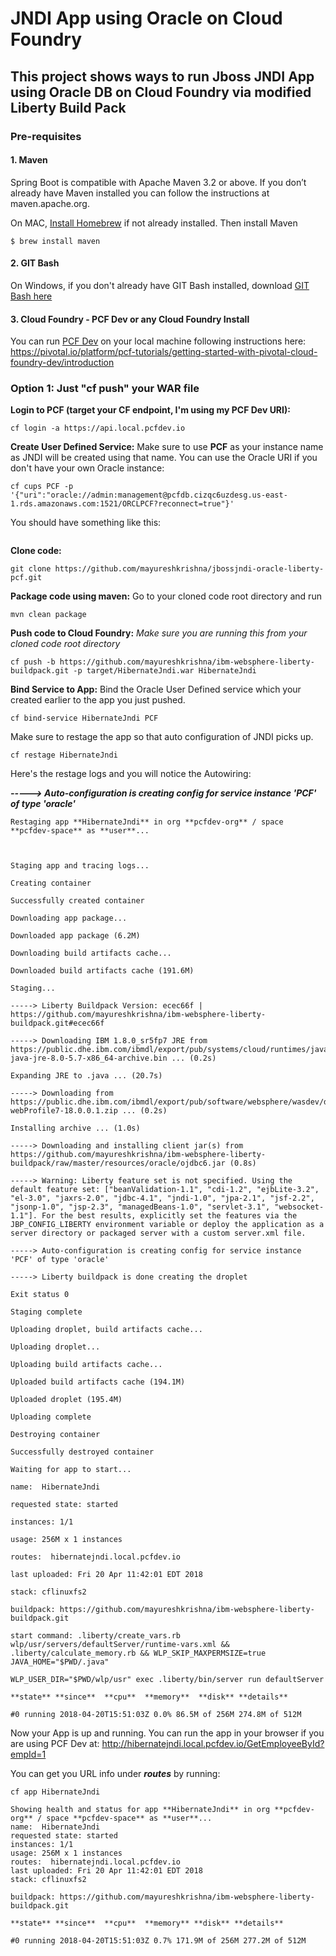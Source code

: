 # JNDI App using Oracle on Cloud Foundry

## This project shows ways to run Jboss JNDI App using Oracle DB on Cloud Foundry via modified Liberty Build Pack


### Pre-requisites

#### 1. Maven

Spring Boot is compatible with Apache Maven 3.2 or above. If you don’t already have Maven installed you can follow the instructions at maven.apache.org.

On MAC, [Install Homebrew](https://brew.sh/) if not already installed. Then install Maven
```
$ brew install maven
```

#### 2. GIT Bash

On Windows, if you don't already have GIT Bash installed, download [GIT Bash here](https://git-scm.com/downloads)

#### 3. Cloud Foundry - PCF Dev or any Cloud Foundry Install

You can run [PCF Dev](https://pivotal.io/pcf-dev) on your local machine following instructions here: https://pivotal.io/platform/pcf-tutorials/getting-started-with-pivotal-cloud-foundry-dev/introduction

### Option 1: Just "cf push" your WAR file

**Login to PCF (target your CF endpoint, I'm using my PCF Dev URI):**
```
cf login -a https://api.local.pcfdev.io
```

**Create User Defined Service:**
Make sure to use **PCF** as your instance name as JNDI will be created using that name. You can use the Oracle URI if you don't have your own Oracle instance:
```
cf cups PCF -p '{"uri":"oracle://admin:management@pcfdb.cizqc6uzdesg.us-east-1.rds.amazonaws.com:1521/ORCLPCF?reconnect=true"}'
```
You should have something like this:

```

```

**Clone code:**

``` 
git clone https://github.com/mayureshkrishna/jbossjndi-oracle-liberty-pcf.git
```
**Package code using maven:**
Go to your cloned code root directory and run
```
mvn clean package
```
**Push code to Cloud Foundry:**
*Make sure you are running this from your cloned code root directory*
```
cf push -b https://github.com/mayureshkrishna/ibm-websphere-liberty-buildpack.git -p target/HibernateJndi.war HibernateJndi
```

**Bind Service to App:**
Bind the Oracle User Defined service which your created earlier to the app you just pushed.

```
cf bind-service HibernateJndi PCF
```
Make sure to restage the app so that auto configuration of JNDI picks up.

```
cf restage HibernateJndi
```

Here's the restage logs and you will notice the Autowiring:

***-----> Auto-configuration is creating config for service instance 'PCF' of type 'oracle'***

```
Restaging app **HibernateJndi** in org **pcfdev-org** / space **pcfdev-space** as **user**...

  

Staging app and tracing logs...

Creating container

Successfully created container

Downloading app package...

Downloaded app package (6.2M)

Downloading build artifacts cache...

Downloaded build artifacts cache (191.6M)

Staging...

-----> Liberty Buildpack Version: ecec66f | https://github.com/mayureshkrishna/ibm-websphere-liberty-buildpack.git#ecec66f

-----> Downloading IBM 1.8.0_sr5fp7 JRE from https://public.dhe.ibm.com/ibmdl/export/pub/systems/cloud/runtimes/java/8.0.5.7/linux/x86_64/ibm-java-jre-8.0-5.7-x86_64-archive.bin ... (0.2s)

Expanding JRE to .java ... (20.7s)

-----> Downloading from https://public.dhe.ibm.com/ibmdl/export/pub/software/websphere/wasdev/downloads/wlp/18.0.0.1/wlp-webProfile7-18.0.0.1.zip ... (0.2s)

Installing archive ... (1.0s)

-----> Downloading and installing client jar(s) from https://github.com/mayureshkrishna/ibm-websphere-liberty-buildpack/raw/master/resources/oracle/ojdbc6.jar (0.8s)

-----> Warning: Liberty feature set is not specified. Using the default feature set: ["beanValidation-1.1", "cdi-1.2", "ejbLite-3.2", "el-3.0", "jaxrs-2.0", "jdbc-4.1", "jndi-1.0", "jpa-2.1", "jsf-2.2", "jsonp-1.0", "jsp-2.3", "managedBeans-1.0", "servlet-3.1", "websocket-1.1"]. For the best results, explicitly set the features via the JBP_CONFIG_LIBERTY environment variable or deploy the application as a server directory or packaged server with a custom server.xml file.

-----> Auto-configuration is creating config for service instance 'PCF' of type 'oracle'

-----> Liberty buildpack is done creating the droplet

Exit status 0

Staging complete

Uploading droplet, build artifacts cache...

Uploading droplet...

Uploading build artifacts cache...

Uploaded build artifacts cache (194.1M)

Uploaded droplet (195.4M)

Uploading complete

Destroying container

Successfully destroyed container

Waiting for app to start...

name:  HibernateJndi

requested state: started

instances: 1/1

usage: 256M x 1 instances

routes:  hibernatejndi.local.pcfdev.io

last uploaded: Fri 20 Apr 11:42:01 EDT 2018

stack: cflinuxfs2

buildpack: https://github.com/mayureshkrishna/ibm-websphere-liberty-buildpack.git

start command: .liberty/create_vars.rb wlp/usr/servers/defaultServer/runtime-vars.xml && .liberty/calculate_memory.rb && WLP_SKIP_MAXPERMSIZE=true JAVA_HOME="$PWD/.java"

WLP_USER_DIR="$PWD/wlp/usr" exec .liberty/bin/server run defaultServer

**state** **since**  **cpu**  **memory**  **disk** **details**

#0 running 2018-04-20T15:51:03Z 0.0% 86.5M of 256M 274.8M of 512M
```
Now your App is up and running. You can run the app in your browser if you are using PCF Dev at: http://hibernatejndi.local.pcfdev.io/GetEmployeeById?empId=1

You can get you URL info under ***routes*** by running:

```
cf app HibernateJndi

Showing health and status for app **HibernateJndi** in org **pcfdev-org** / space **pcfdev-space** as **user**...
name:  HibernateJndi
requested state: started
instances: 1/1
usage: 256M x 1 instances
routes:  hibernatejndi.local.pcfdev.io
last uploaded: Fri 20 Apr 11:42:01 EDT 2018
stack: cflinuxfs2

buildpack: https://github.com/mayureshkrishna/ibm-websphere-liberty-buildpack.git

**state** **since**  **cpu**  **memory** **disk** **details**

#0 running 2018-04-20T15:51:03Z 0.7% 171.9M of 256M 277.2M of 512M
``` 
